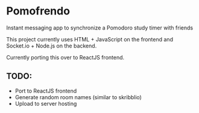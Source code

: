 # Pomofrendo
Instant messaging app to synchronize a Pomodoro study timer with friends

This project currently uses HTML + JavaScript on the frontend and Socket.io + Node.js on the backend.

Currently porting this over to ReactJS frontend.

## TODO: 
- Port to ReactJS frontend
- Generate random room names (similar to skribblio)
- Upload to server hosting
